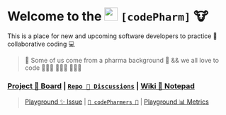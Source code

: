 # Welcome to the [<img src='https://codetracklift.github.io/codeTrackLift/logos/giphyPharma2Code.gif' alt='codeByPete logo' width='30'>](https://www.codebypete.com) **```[codePharm]```** 🐮

This is a place for new and upcoming software developers to practice 🤝 collaborative coding 💻

> 🧪 Some of us come from a pharma background 💊 && we all love to code 🧑🏻‍💻 👩🏼‍💻 👨🏻‍💻

### [Project 🤝 Board](https://github.com/orgs/codepharm/projects/1) | [```Repo 💬 Discussions```](https://github.com/codepharm/playground/discussions) | [Wiki 📝 Notepad](https://github.com/codepharm/playground/wiki)

> [Playground ✨ Issue](https://github.com/codepharm/playground/issues) |  [```🐓 codePharmers 🚜```](https://github.com/orgs/codepharm/teams/codepharmers) | [Playground 📊 Metrics](https://github.com/codepharm/playground/pulse) 

